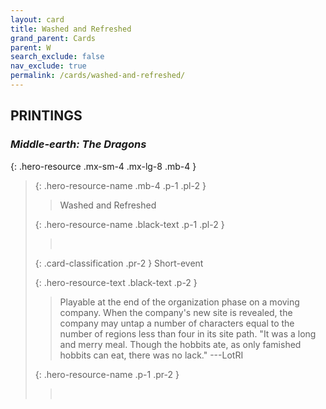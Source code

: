 ```yaml
---
layout: card
title: Washed and Refreshed
grand_parent: Cards
parent: W
search_exclude: false
nav_exclude: true
permalink: /cards/washed-and-refreshed/
---
```


## PRINTINGS


### _Middle-earth: The Dragons_

{: .hero-resource .mx-sm-4 .mx-lg-8 .mb-4 }
> {: .hero-resource-name .mb-4 .p-1 .pl-2 }
> > <div class="card-mp"></div>
> > <div class="card-name">Washed and Refreshed</div>
>
> {: .hero-resource-name .black-text .p-1 .pl-2 }
> > &nbsp;
>
> {: .card-classification .pr-2 }
> Short-event
>
> {: .hero-resource-text .black-text .p-2 }
> > Playable at the end of the organization phase on a moving company. When the company's new site is revealed, the company may untap a number of characters equal to the number of regions less than four in its site path.   "It was a long and merry meal. Though the hobbits ate, as only famished hobbits can eat, there was no lack."  ---LotRI 
> 
> {: .hero-resource-name .p-1 .pr-2 }
> > <div class="card-shield"></div>
> > <div class="card-corruption">&nbsp;</div>
